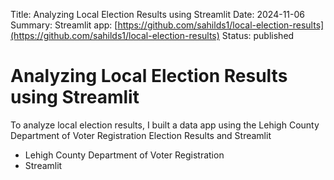 Title: Analyzing Local Election Results using Streamlit
Date: 2024-11-06
Summary: Streamlit app: [https://github.com/sahilds1/local-election-results](https://github.com/sahilds1/local-election-results)
Status: published

# Analyzing Local Election Results using Streamlit

To analyze local election results, I built a data app using the Lehigh County Department of Voter Registration Election Results and Streamlit

- Lehigh County Department of Voter Registration 
- Streamlit 


<!-- # Lehigh County Department of Voter Registration 


# Python Data App: `Streamlit`

The best framework depends on your specific needs:

- **Quick prototypes and simple visualizations:** Streamlit
- **Interactive dashboards and complex visualizations:** Dash
- **Highly customized and flexible layouts:** Panel
- **Machine learning demos and model deployment:** Gradio

Remember to consider factors like the complexity of your app, the level of customization required, your familiarity with web development concepts, and the size of the community supporting each framework. -->